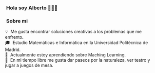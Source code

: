 ### &nbsp;Hola soy Alberto 👋👨‍💻

<!--
**alberto-upm/alberto-upm** is a ✨ _special_ ✨ repository because its `README.md` (this file) appears on your GitHub profile.

Here are some ideas to get you started:

- 🔭 I’m currently working on ...
- 🌱 I’m currently learning ...
- 👯 I’m looking to collaborate on ...
- 🤔 I’m looking for help with ...
- 💬 Ask me about ...
- 📫 How to reach me: ...
- 😄 Pronouns: ...
- ⚡ Fun fact: ...


<h2 align = "center"> Hola soy Alberto, encantado! <!--Hi I'm Alberto 
    <img src="https://media.giphy.com/media/hvRJCLFzcasrR4ia7z/giphy.gif" width="30">
</h2>
<div align = "center">
    <a href="https://www.linkedin.com/in/agarciaaa/" target="_blank" >
    <img  src=https://img.shields.io/badge/linkedin-%2300acee.svg?color=405DE6&style=for-the-badge&logo=linkedin&logoColor=white alt=linkedin style="margin-bottom": 5px;/>
    </a>

</div>
-->

###  &nbsp;Sobre mi

💡 &nbsp;Me gusta encontrar soluciones creativas a los problemas que me enfrento.\
🎓 &nbsp;Estudio Matemáticas e Informática en la Universidad Politécnica de Madrid.\
🌱 &nbsp;Actualmente estoy aprendiendo sobre Maching Learning.\
🌻 &nbsp;En mi tiempo libre me gusta dar paseos por la naturaleza, ver teatro y jugar a juegos de mesa.

<!--
### ⚙️ &nbsp;Analíticas GitHub 
(https://github.com/anuraghazra/github-readme-stats)

![Top Langs](https://github-readme-stats.vercel.app/api/top-langs/?username=anuraghazra&layout=compact)

![Anurag's GitHub stats](https://github-readme-stats.vercel.app/api?username=alberto-upm)

<p align="center">
<a href="https://github.com/alberto-upm">

  <img height="180em" src="https://github-readme-stats-eight-theta.vercel.app/api/top-langs/?username=alberto-upm&layout=compact&langs_count=8&theme=algolia"/>
</a>
</p>
-->
